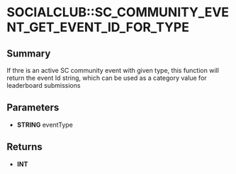 # SOCIALCLUB::SC_COMMUNITY_EVENT_GET_EVENT_ID_FOR_TYPE

## Summary
If thre is an active SC community event with given type, this function will return the event Id
string, which can be used as a category value for leaderboard submissions

## Parameters
* **STRING** eventType

## Returns
* **INT**